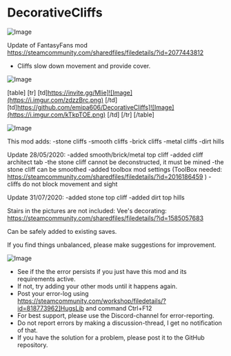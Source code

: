 # DecorativeCliffs

![Image](https://i.imgur.com/WAEzk68.png)

Update of FantasyFans mod
https://steamcommunity.com/sharedfiles/filedetails/?id=2077443812

- Cliffs slow down movement and provide cover.

![Image](https://i.imgur.com/7Gzt3Rg.png)


[table]
    [tr]
        [td]https://invite.gg/Mlie]![Image](https://i.imgur.com/zdzzBrc.png)
[/td]
        [td]https://github.com/emipa606/DecorativeCliffs]![Image](https://i.imgur.com/kTkpTOE.png)
[/td]
    [/tr]
[/table]
	
![Image](https://i.imgur.com/NOW7jU1.png)

This mod adds:
-stone cliffs
-smooth cliffs
-brick cliffs
-metal cliffs
-dirt hills

Update 28/05/2020:
-added smooth/brick/metal top cliff
-added cliff architect tab
-the stone cliff cannot be deconstructed, it must be mined
-the stone cliff can be smoothed
-added toolbox mod settings (ToolBox needed: https://steamcommunity.com/sharedfiles/filedetails/?id=2016186459 )
-cliffs do not block movement and sight

Update 31/07/2020:
-added stone top cliff
-added dirt top hills




Stairs in the pictures are not included:
Vee's decorating: https://steamcommunity.com/sharedfiles/filedetails/?id=1585057683


Can be safely added to existing saves.


If you find things unbalanced, please make suggestions for improvement.

![Image](https://i.imgur.com/Rs6T6cr.png)



-  See if the the error persists if you just have this mod and its requirements active.
-  If not, try adding your other mods until it happens again.
-  Post your error-log using https://steamcommunity.com/workshop/filedetails/?id=818773962]HugsLib and command Ctrl+F12
-  For best support, please use the Discord-channel for error-reporting.
-  Do not report errors by making a discussion-thread, I get no notification of that.
-  If you have the solution for a problem, please post it to the GitHub repository.



